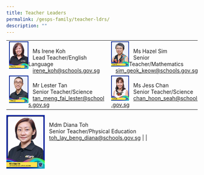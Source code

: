 ```yaml
---
title: Teacher Leaders
permalink: /gesps-family/teacher-ldrs/
description: ""
---
```

|  |  | 
|---|---|
<img src="/images/ms%20irene%20koh-amended.jpg" align="left" style="width:20%"><br>&nbsp;&nbsp;&nbsp;Ms Irene Koh<br>&nbsp;&nbsp;&nbsp;Lead Teacher/English Language<br>&nbsp;&nbsp;&nbsp;[irene_koh@schools.gov.sg](mailto:irene_koh@schools.gov.sg)|<img src="/images/ms%20hazel%20sim-amended.jpg" align="left" style="width:20%"><br>&nbsp;&nbsp;&nbsp;Ms Hazel Sim<br>&nbsp;&nbsp;&nbsp;Senior Teacher/Mathematics<br>&nbsp;&nbsp;&nbsp;[sim_geok_keow@schools.gov.sg](mailto:sim_geok_keow@schools.gov.sg)|
<img src="/images/mr%20lester%20tan.jpg" align="left" style="width:20%"><br>&nbsp;&nbsp;&nbsp;Mr Lester Tan<br>&nbsp;&nbsp;&nbsp;Senior Teacher/Science<br>&nbsp;&nbsp;&nbsp;[tan_meng_fai_lester@schools.gov.sg](mailto:tan_meng_fai_lester@schools.gov.sg)|<img src="/images/ms%20jess%20chan-updated.jpg" align="left" style="width:20%"><br>&nbsp;&nbsp;&nbsp;Ms Jess Chan<br>&nbsp;&nbsp;&nbsp;Senior Teacher/Science<br>&nbsp;&nbsp;&nbsp;[chan_hoon_seah@schools.gov.sg](mailto:chan_hoon_seah@schools.gov.sg)|
<img src="/images/Mdm%20Diana%20Toh-amended.jpg" align="left" style="width:20%"><br>&nbsp;&nbsp;&nbsp;Mdm Diana Toh<br>&nbsp;&nbsp;&nbsp;Senior Teacher/Physical Education<br>&nbsp;&nbsp;&nbsp;[toh_lay_beng_diana@schools.gov.sg](mailto:toh_lay_beng_diana@schools.gov.sg)
|
|